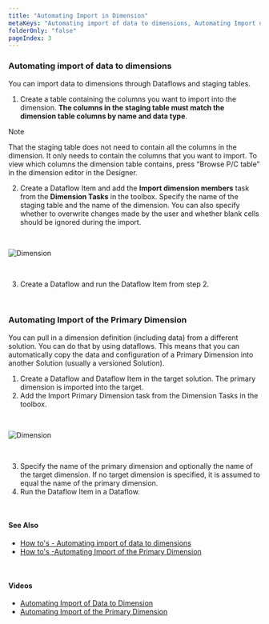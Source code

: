 ```yaml
---
title: "Automating Import in Dimension"
metaKeys: "Automating import of data to dimensions, Automating Import of the Primary Dimension "
folderOnly: "false"
pageIndex: 3
---
```



### Automating import of data to dimensions

You can import data to dimensions through Dataflows and staging tables. 

1.	Create a table containing the columns you want to import into the dimension. **The columns in the staging table must match the dimension table columns by name and data type**. 
> [!NOTE]
> That the staging table does not need to contain all the columns in the dimension. It only needs to contain the columns that you want to import. To view which columns the dimension table contains, press “Browse P/C table” in the dimension editor in the Designer.

2.	Create a Dataflow Item and add the **Import dimension members** task from the **Dimension Tasks** in the toolbox. Specify the name of the staging table and the name of the dimension. You can also specify whether to overwrite changes made by the user and whether blank cells should be ignored during the import.

<br/>

![Dimension](https://profitbasedocs.blob.core.windows.net/images/DimNy9.png)

<br/>

3.	Create a Dataflow and run the Dataflow Item from step 2.

<br/>

### Automating Import of the Primary Dimension

You can pull in a dimension definition (including data) from a different solution. You can do that by using dataflows. This means that you can automatically copy the data and configuration of a Primary Dimension into another Solution (usually a versioned Solution).
1.	Create a Dataflow and Dataflow Item in the target solution. The primary dimension is imported into the target.
2.	Add the Import Primary Dimension task from the Dimension Tasks in the toolbox.

<br/>

![Dimension](https://profitbasedocs.blob.core.windows.net/images/DimNy10.png)

<br/>

3.	Specify the name of the primary dimension and optionally the name of the target dimension. If no target dimension is specified, it is assumed to equal the name of the primary dimension. 
4.	Run the Dataflow Item in a Dataflow.

<br/>

#### See Also

- [How to's - Automating import of data to dimensions](howto/autoimport.md)
- [How to's -Automating Import of the Primary Dimension](howto/autocopy.md)


<br/>

#### Videos

- [Automating Import of Data to Dimension](https://profitbasedocs.blob.core.windows.net/videos/Automating%20Import%20of%20Data%20to%20Dimension.mp4)
- [Automating Import of the Primary Dimension](https://profitbasedocs.blob.core.windows.net/videos/Dimension%20-%20Import%20Primary%20Dimension.mp4)

<br/>




